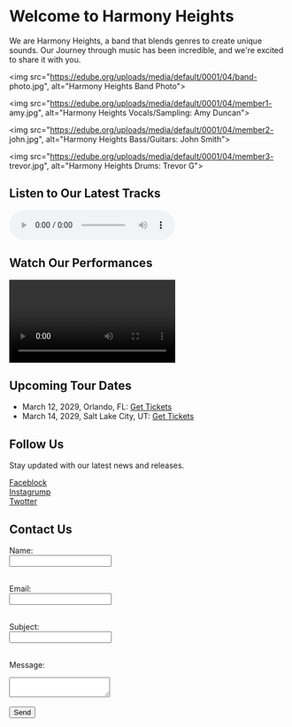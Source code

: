 <DOCTYPE html>
<html lang="en">
<head>
    <meta charset="UTF-8">
    <meta name="viewport" content="Official webpage of Harmony Heights, featuring our latest music, tour dates, and exclusive content for our fans">
    <title>Harmony Heights: Feel The Music</title>
</head>
<body>
  <h1>Welcome to Harmony Heights</h1>  
<p> We are Harmony Heights, a band that blends genres to create unique sounds. Our Journey through music has been incredible, and we're
    excited to share it with you.
</p>

<img src="https://edube.org/uploads/media/default/0001/04/band-
photo.jpg", alt="Harmony Heights Band Photo">

<img src="https://edube.org/uploads/media/default/0001/04/member1-
amy.jpg", alt="Harmony Heights Vocals/Sampling: Amy Duncan">

<img src="https://edube.org/uploads/media/default/0001/04/member2-
john.jpg", alt="Harmony Heights Bass/Guitars: John Smith">

<img src="https://edube.org/uploads/media/default/0001/04/member3-
trevor.jpg", alt="Harmony Heights Drums: Trevor G">


<h2>Listen to Our Latest Tracks</h2>

<audio controls>
<source src="https://edube.org/uploads/media/default/0001/04/track1.m
p3" type="audio/mpeg">

</audio>

<h2>Watch Our Performances</h2>

<video controls>
<source src="https://edube.org/uploads/media/default/0001/04/performa
nce1.mp4" type="video/mp4">

</video>

<h2>Upcoming Tour Dates</h2>
<ul>
  <li>March 12, 2029, Orlando, FL: <a href="https://example.com/purchase-tickets-harmony-heights-orlando" target="_blank">Get Tickets</a></li>
  <li>March 14, 2029, Salt Lake City, UT: <a href="https://example.com/purchase-tickets-harmony-heights-slc" target="_blank">Get Tickets</a></li>
</ul>


<h2>Follow Us</h2>
<p>Stay updated with our latest news and releases.</p>

<a href="https://www.example.com/faceblock/hh">Faceblock</a><br>
<a href="https://www.example.com/instagrump/hh">Instagrump</a><br>
<a href="https://www.example.com/twotter/hh">Twotter</a><br>


<h2>Contact Us</h2>
<form>

<label for="name">Name:</label><br>
<input type="text" id="name" name="name"><br>
<br>

<label for="email">Email:</label><br>
<input type="email" id="email" name="email"><br>
<br>

<label for="subject">Subject:</label><br>
<input type="text" id="subject" name="subject"><br>
<br>

<label for="message">Message:</label><br>
<textarea id="message" name="message"></textarea><br>
<br>

<input type="submit" value="Send">



</form>


</body>
</html>
